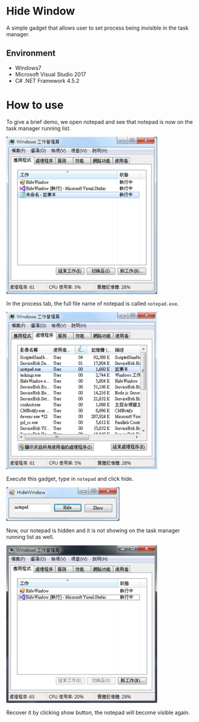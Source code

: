 # Hide Window

A simple gadget that allows user to set process being invisible in the task manager.

## Environment

- Windows7
- Microsoft Visual Studio 2017
- C# .NET Framework 4.5.2

# How to use

To give a brief demo, we open notepad and see that notepad is now on the task manager running list.

<img src="https://github.com/andywu0913/HideWindow/blob/master/pic2.png" width="400px">

In the process tab, the full file name of notepad is called `notepad.exe`.

<img src="https://github.com/andywu0913/HideWindow/blob/master/pic3.png" width="400px">

Execute this gadget, type in `notepad` and click hide.

<img src="https://github.com/andywu0913/HideWindow/blob/master/pic1.png" width="300px">

Now, our notepad is hidden and it is not showing on the task manager running list as well.

<img src="https://github.com/andywu0913/HideWindow/blob/master/pic4.png" width="400px">

Recover it by clicking show button, the notepad will become visible again.
